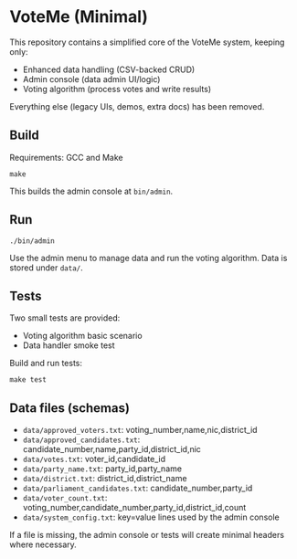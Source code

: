 # VoteMe (Minimal)

This repository contains a simplified core of the VoteMe system, keeping only:

- Enhanced data handling (CSV-backed CRUD)
- Admin console (data admin UI/logic)
- Voting algorithm (process votes and write results)

Everything else (legacy UIs, demos, extra docs) has been removed.

## Build

Requirements: GCC and Make

```
make
```

This builds the admin console at `bin/admin`.

## Run

```
./bin/admin
```

Use the admin menu to manage data and run the voting algorithm. Data is stored under `data/`.

## Tests

Two small tests are provided:

- Voting algorithm basic scenario
- Data handler smoke test

Build and run tests:

```
make test
```

## Data files (schemas)

- `data/approved_voters.txt`: voting_number,name,nic,district_id
- `data/approved_candidates.txt`: candidate_number,name,party_id,district_id,nic
- `data/votes.txt`: voter_id,candidate_id
- `data/party_name.txt`: party_id,party_name
- `data/district.txt`: district_id,district_name
- `data/parliament_candidates.txt`: candidate_number,party_id
- `data/voter_count.txt`: voting_number,candidate_number,party_id,district_id,count
- `data/system_config.txt`: key=value lines used by the admin console

If a file is missing, the admin console or tests will create minimal headers where necessary.
